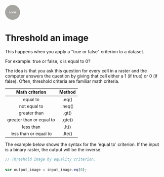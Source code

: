 ![code](../../images/code.png)  

# Threshold an image  

This happens when you apply a "true or false" criterion to a dataset.  

For example: true or false, x is equal to 0?  

The idea is that you ask this question for every cell in a raster and the computer answers the question by giving that cell either a 1 (if true) or 0 (if false). Often, threshold criteria are familiar math criteria.    

| Math criterion            | Method  |
| :---:                     | :---:   |
| equal to                  | .eq()   |  
| not equal to              | .neq()  |  
| greater than              | .gt()   |  
| greater than or equal to  | .gte()  |  
| less than                 | .lt()   |  
| less than or equal to     | .lte()  |  

The example below shows the syntax for the 'equal to' criterion. If the input is a binary raster, the output will be the inverse.  

```js
// Threshold image by equality criterion.  

var output_image = input_image.eq(0);

```
